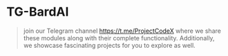 # TG-BardAI

> join our Telegram channel <https://t.me/ProjectCodeX>
> where we share these modules along with their complete functionality. Additionally, we showcase fascinating projects for you to explore as well.
